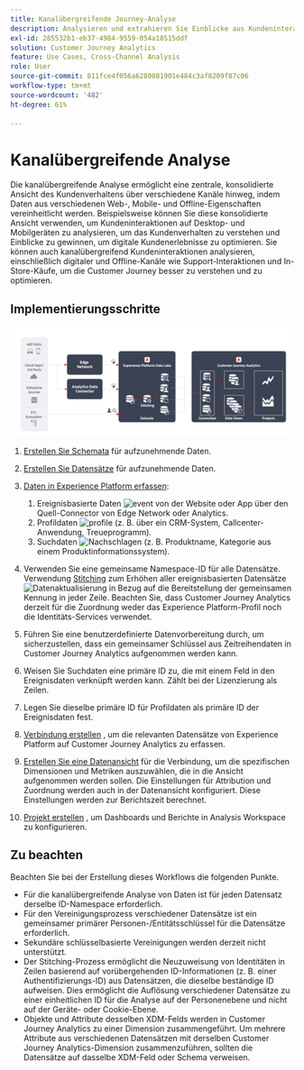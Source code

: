 ```yaml
---
title: Kanalübergreifende Journey-Analyse
description: Analysieren und extrahieren Sie Einblicke aus Kundeninteraktionen über die Customer Journey.
exl-id: 285532b1-eb37-4984-9559-054a18515ddf
solution: Customer Journey Analytics
feature: Use Cases, Cross-Channel Analysis
role: User
source-git-commit: 811fce4f056a6280081901e484c3af8209f87c06
workflow-type: tm+mt
source-wordcount: '482'
ht-degree: 61%

---
```


# Kanalübergreifende Analyse

Die kanalübergreifende Analyse ermöglicht eine zentrale, konsolidierte Ansicht des Kundenverhaltens über verschiedene Kanäle hinweg, indem Daten aus verschiedenen Web-, Mobile- und Offline-Eigenschaften vereinheitlicht werden. Beispielsweise können Sie diese konsolidierte Ansicht verwenden, um Kundeninteraktionen auf Desktop- und Mobilgeräten zu analysieren, um das Kundenverhalten zu verstehen und Einblicke zu gewinnen, um digitale Kundenerlebnisse zu optimieren. Sie können auch kanalübergreifend Kundeninteraktionen analysieren, einschließlich digitaler und Offline-Kanäle wie Support-Interaktionen und In-Store-Käufe, um die Customer Journey besser zu verstehen und zu optimieren.

## Implementierungsschritte

![Ablauf der Implementierungsschritte, wie in diesem Abschnitt beschrieben.](../assets/cca-architecture.png)

1. [Erstellen Sie Schemata](https://experienceleague.adobe.com/docs/experience-platform/xdm/tutorials/create-schema-ui.html?lang=de) für aufzunehmende Daten.
1. [Erstellen Sie Datensätze](https://experienceleague.adobe.com/docs/platform-learn/tutorials/data-ingestion/create-datasets-and-ingest-data.html?lang=de) für aufzunehmende Daten.
1. [Daten in Experience Platform erfassen](https://experienceleague.adobe.com/docs/platform-learn/tutorials/data-ingestion/understanding-data-ingestion.html?lang=de):
   1. Ereignisbasierte Daten ![event](https://spectrum.adobe.com/static/icons/workflow_18/Smock_Events_18_N.svg) von der Website oder App über den Quell-Connector von Edge Network oder Analytics.
   2. Profildaten ![profile](https://spectrum.adobe.com/static/icons/workflow_18/Smock_User_18_N.svg) (z. B. über ein CRM-System, Callcenter-Anwendung, Treueprogramm).
   3. Suchdaten ![Nachschlagen](https://spectrum.adobe.com/static/icons/workflow_18/Smock_Search_18_N.svg) (z. B. Produktname, Kategorie aus einem Produktinformationssystem).

1. Verwenden Sie eine gemeinsame Namespace-ID für alle Datensätze. Verwendung [Stitching](../../stitching/overview.md) zum Erhöhen aller ereignisbasierten Datensätze ![Datenaktualisierung](https://spectrum.adobe.com/static/icons/workflow_18/Smock_DataRefresh_18_N.svg) in Bezug auf die Bereitstellung der gemeinsamen Kennung in jeder Zeile. Beachten Sie, dass Customer Journey Analytics derzeit für die Zuordnung weder das Experience Platform-Profil noch die Identitäts-Services verwendet.
1. Führen Sie eine benutzerdefinierte Datenvorbereitung durch, um sicherzustellen, dass ein gemeinsamer Schlüssel aus Zeitreihendaten in Customer Journey Analytics aufgenommen werden kann.
1. Weisen Sie Suchdaten eine primäre ID zu, die mit einem Feld in den Ereignisdaten verknüpft werden kann. Zählt bei der Lizenzierung als Zeilen.
1. Legen Sie dieselbe primäre ID für Profildaten als primäre ID der Ereignisdaten fest.
1. [Verbindung erstellen](../../connections/overview.md) , um die relevanten Datensätze von Experience Platform auf Customer Journey Analytics zu erfassen.
1. [Erstellen Sie eine Datenansicht](/help/data-views/create-dataview.md) für die Verbindung, um die spezifischen Dimensionen und Metriken auszuwählen, die in die Ansicht aufgenommen werden sollen. Die Einstellungen für Attribution und Zuordnung werden auch in der Datenansicht konfiguriert. Diese Einstellungen werden zur Berichtszeit berechnet.
1. [Projekt erstellen](/help/analysis-workspace/home.md) , um Dashboards und Berichte in Analysis Workspace zu konfigurieren.

## Zu beachten

Beachten Sie bei der Erstellung dieses Workflows die folgenden Punkte.

* Für die kanalübergreifende Analyse von Daten ist für jeden Datensatz derselbe ID-Namespace erforderlich.
* Für den Vereinigungsprozess verschiedener Datensätze ist ein gemeinsamer primärer Personen-/Entitätsschlüssel für die Datensätze erforderlich.
* Sekundäre schlüsselbasierte Vereinigungen werden derzeit nicht unterstützt.
* Der Stitching-Prozess ermöglicht die Neuzuweisung von Identitäten in Zeilen basierend auf vorübergehenden ID-Informationen (z. B. einer Authentifizierungs-ID) aus Datensätzen, die dieselbe beständige ID aufweisen. Dies ermöglicht die Auflösung verschiedener Datensätze zu einer einheitlichen ID für die Analyse auf der Personenebene und nicht auf der Geräte- oder Cookie-Ebene.
* Objekte und Attribute desselben XDM-Felds werden in Customer Journey Analytics zu einer Dimension zusammengeführt. Um mehrere Attribute aus verschiedenen Datensätzen mit derselben Customer Journey Analytics-Dimension zusammenzuführen, sollten die Datensätze auf dasselbe XDM-Feld oder Schema verweisen.

